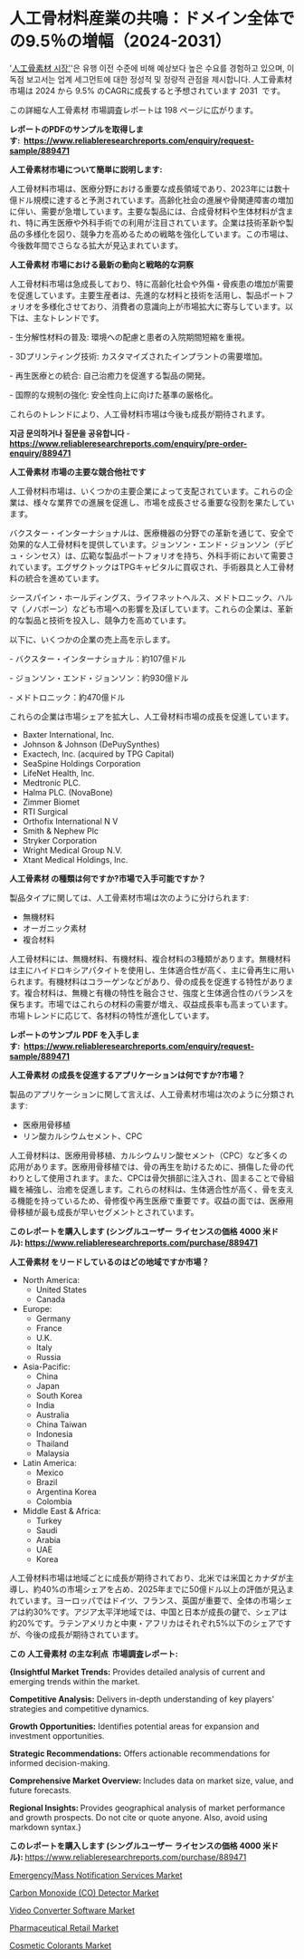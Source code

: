 <p><h1>人工骨材料産業の共鳴：ドメイン全体での9.5％の増幅（2024-2031）</h1></p><p>'<a href="https://www.reliableresearchreports.com/artificial-bone-material-r889471?utm_campaign=110&utm_medium=36&utm_source=Github&utm_content=ia&utm_term=12112024&utm_id=artificial-bone-material">人工骨素材 시장'</a>'은 유행 이전 수준에 비해 예상보다 높은 수요를 경험하고 있으며, 이 독점 보고서는 업계 세그먼트에 대한 정성적 및 정량적 관점을 제시합니다. 人工骨素材 市場は 2024 から 9.5% のCAGRに成長すると予想されています 2031&nbsp; です。</p>
<p>この詳細な人工骨素材 市場調査レポートは 198 ページに広がります。</p>
<p><strong>レポートのPDFのサンプルを取得します</strong><strong>:&nbsp;&nbsp;<a href="https://www.reliableresearchreports.com/enquiry/request-sample/889471?utm_campaign=110&utm_medium=36&utm_source=Github&utm_content=ia&utm_term=12112024&utm_id=artificial-bone-material">https://www.reliableresearchreports.com/enquiry/request-sample/889471</a></strong></p>
<p><strong>人工骨素材市場について簡単に説明します:</strong></p>
<p><p>人工骨材料市場は、医療分野における重要な成長領域であり、2023年には数十億ドル規模に達すると予測されています。高齢化社会の進展や骨関連障害の増加に伴い、需要が急増しています。主要な製品には、合成骨材料や生体材料が含まれ、特に再生医療や外科手術での利用が注目されています。企業は技術革新や製品の多様化を図り、競争力を高めるための戦略を強化しています。この市場は、今後数年間でさらなる拡大が見込まれています。</p></p>
<p><strong>人工骨素材 市場における最新の動向と戦略的な洞察</strong></p>
<p><p>人工骨材料市場は急成長しており、特に高齢化社会や外傷・骨疾患の増加が需要を促進しています。主要生産者は、先進的な材料と技術を活用し、製品ポートフォリオを多様化させており、消費者の意識向上が市場拡大に寄与しています。以下は、主なトレンドです。</p><p>- 生分解性材料の普及: 環境への配慮と患者の入院期間短縮を重視。</p><p>- 3Dプリンティング技術: カスタマイズされたインプラントの需要増加。</p><p>- 再生医療との統合: 自己治癒力を促進する製品の開発。</p><p>- 国際的な規制の強化: 安全性向上に向けた基準の厳格化。</p><p>これらのトレンドにより、人工骨材料市場は今後も成長が期待されます。</p></p>
<p><strong>지금 문의하거나 질문을 공유합니다</strong><strong>&nbsp;</strong>-<strong><a href="https://www.reliableresearchreports.com/enquiry/pre-order-enquiry/889471?utm_campaign=110&utm_medium=36&utm_source=Github&utm_content=ia&utm_term=12112024&utm_id=artificial-bone-material">https://www.reliableresearchreports.com/enquiry/pre-order-enquiry/889471</a></strong></p>
<p><strong>人工骨素材 市場の主要な競合他社です</strong></p>
<p><p>人工骨材料市場は、いくつかの主要企業によって支配されています。これらの企業は、様々な業界での進展を促進し、市場を成長させる重要な役割を果たしています。</p><p>バクスター・インターナショナルは、医療機器の分野での革新を通じて、安全で効果的な人工骨材料を提供しています。ジョンソン・エンド・ジョンソン（デピュ・シンセス）は、広範な製品ポートフォリオを持ち、外科手術において需要されています。エグザクトックはTPGキャピタルに買収され、手術器具と人工骨材料の統合を進めています。</p><p>シースパイン・ホールディングス、ライフネットヘルス、メドトロニック、ハルマ（ノバボーン）なども市場への影響を及ぼしています。これらの企業は、革新的な製品と技術を投入し、競争力を高めています。</p><p>以下に、いくつかの企業の売上高を示します。</p><p>- バクスター・インターナショナル：約107億ドル</p><p>- ジョンソン・エンド・ジョンソン：約930億ドル</p><p>- メドトロニック：約470億ドル</p><p>これらの企業は市場シェアを拡大し、人工骨材料市場の成長を促進しています。</p></p>
<p><ul><li>Baxter International, Inc.</li><li>Johnson & Johnson (DePuySynthes)</li><li>Exactech, Inc. (acquired by TPG Capital)</li><li>SeaSpine Holdings Corporation</li><li>LifeNet Health, Inc.</li><li>Medtronic PLC.</li><li>Halma PLC. (NovaBone)</li><li>Zimmer Biomet</li><li>RTI Surgical</li><li>Orthofix International N V</li><li>Smith & Nephew Plc</li><li>Stryker Corporation</li><li>Wright Medical Group N.V.</li><li>Xtant Medical Holdings, Inc.</li></ul></p>
<p><strong>人工骨素材 の種類は何ですか?市場で入手可能ですか？</strong></p>
<p>製品タイプに関しては、人工骨素材市場は次のように分けられます:</p>
<p><ul><li>無機材料</li><li>オーガニック素材</li><li>複合材料</li></ul></p>
<p><p>人工骨材料には、無機材料、有機材料、複合材料の3種類があります。無機材料は主にハイドロキシアパタイトを使用し、生体適合性が高く、主に骨再生に用いられます。有機材料はコラーゲンなどがあり、骨の成長を促進する特性があります。複合材料は、無機と有機の特性を融合させ、強度と生体適合性のバランスを保ちます。市場ではこれらの材料の需要が増え、収益成長率も高まっています。市場トレンドに応じて、各材料の特性が進化しています。</p></p>
<p><strong>レポートのサンプル PDF を入手します:&nbsp;</strong><strong>&nbsp;<a href="https://www.reliableresearchreports.com/enquiry/request-sample/889471?utm_campaign=110&utm_medium=36&utm_source=Github&utm_content=ia&utm_term=12112024&utm_id=artificial-bone-material">https://www.reliableresearchreports.com/enquiry/request-sample/889471</a></strong></p>
<p><strong>人工骨素材 の成長を促進するアプリケーションは何ですか?市場？</strong></p>
<p>製品のアプリケーションに関して言えば、人工骨素材市場は次のように分類されます:</p>
<p><ul><li>医療用骨移植</li><li>リン酸カルシウムセメント、CPC</li></ul></p>
<p><p>人工骨材料は、医療用骨移植、カルシウムリン酸セメント（CPC）など多くの応用があります。医療用骨移植では、骨の再生を助けるために、損傷した骨の代わりとして使用されます。また、CPCは骨欠損部に注入され、固まることで骨組織を補強し、治癒を促進します。これらの材料は、生体適合性が高く、骨を支える機能を持っているため、骨修復や再生医療で重要です。収益の面では、医療用骨移植が最も成長が早いセグメントとされています。</p></p>
<p><strong>このレポートを購入します (シングルユーザー ライセンスの価格 4000 米ドル):</strong><strong>&nbsp;<a href="https://www.reliableresearchreports.com/purchase/889471?utm_campaign=110&utm_medium=36&utm_source=Github&utm_content=ia&utm_term=12112024&utm_id=artificial-bone-material">https://www.reliableresearchreports.com/purchase/889471</a></strong></p>
<p><strong>人工骨素材 をリードしているのはどの地域ですか市場？</strong></p>
<p><ul>
    <li>
        North America:
        <ul>
            <li>United States</li>
            <li>Canada</li>
        </ul>
    </li>
    <li>
        Europe:
        <ul>
            <li>Germany</li>
            <li>France</li>
            <li>U.K.</li>
            <li>Italy</li>
            <li>Russia</li>
        </ul>
    </li>
    <li>
        Asia-Pacific:
        <ul>
            <li>China</li>
            <li>Japan</li>
            <li>South Korea</li>
            <li>India</li>
            <li>Australia</li>
            <li>China Taiwan</li>
            <li>Indonesia</li>
            <li>Thailand</li>
            <li>Malaysia</li>
        </ul>
    </li>
    <li>
        Latin America:
        <ul>
            <li>Mexico</li>
            <li>Brazil</li>
            <li>Argentina Korea</li>
            <li>Colombia</li>
        </ul>
    </li>
    <li>
        Middle East & Africa:
        <ul>
            <li>Turkey</li>
            <li>Saudi</li>
            <li>Arabia</li>
            <li>UAE</li>
            <li>Korea</li>
        </ul>
    </li>
    </ul></p>
<p><p>人工骨材料市場は地域ごとに成長が期待されており、北米では米国とカナダが主導し、約40%の市場シェアを占め、2025年までに50億ドル以上の評価が見込まれています。ヨーロッパではドイツ、フランス、英国が重要で、全体の市場シェアは約30%です。アジア太平洋地域では、中国と日本が成長の鍵で、シェアは約20%です。ラテンアメリカと中東・アフリカはそれぞれ5%以下のシェアですが、今後の成長が期待されています。</p></p>
<p><strong>この 人工骨素材 の主な利点&nbsp; 市場調査レポート:</strong></p>
<p><strong>{Insightful Market Trends:</strong> Provides detailed analysis of current and emerging trends within the market.</p>
<p><strong>Competitive Analysis:</strong> Delivers in-depth understanding of key players' strategies and competitive dynamics.</p>
<p><strong>Growth Opportunities:</strong> Identifies potential areas for expansion and investment opportunities.</p>
<p><strong>Strategic Recommendations:</strong> Offers actionable recommendations for informed decision-making.</p>
<p><strong>Comprehensive Market Overview: </strong>Includes data on market size, value, and future forecasts.</p>
<p><strong>Regional Insights: </strong>Provides geographical analysis of market performance and growth prospects. Do not cite or quote anyone. Also, avoid using markdown syntax.}</p>
<p><strong>このレポートを購入します (シングルユーザー ライセンスの価格 4000 米ドル):&nbsp;</strong><a href="https://www.reliableresearchreports.com/purchase/889471?utm_campaign=110&utm_medium=36&utm_source=Github&utm_content=ia&utm_term=12112024&utm_id=artificial-bone-material">https://www.reliableresearchreports.com/purchase/889471</a></p>
<p><p><a href="https://www.linkedin.com/pulse/emergencymass-notification-services-market-growth-segmentation-be9dc?utm_campaign=110&utm_medium=36&utm_source=Github&utm_content=ia&utm_term=12112024&utm_id=artificial-bone-material">Emergency/Mass Notification Services Market</a></p><p><a href="https://www.linkedin.com/pulse/global-carbon-monoxide-co-detector-nexus-sector-confluences-l4lgf?utm_campaign=110&utm_medium=36&utm_source=Github&utm_content=ia&utm_term=12112024&utm_id=artificial-bone-material">Carbon Monoxide (CO) Detector Market</a></p><p><a href="https://issuu.com/reportprime-2/docs/video-converter-software-market-siz_c24d577f84eb97?utm_campaign=110&utm_medium=36&utm_source=Github&utm_content=ia&utm_term=12112024&utm_id=artificial-bone-material">Video Converter Software Market</a></p><p><a href="https://issuu.com/reportprime-2/docs/pharmaceutical-retail-market-size-2_b95d36dcf16561?utm_campaign=110&utm_medium=36&utm_source=Github&utm_content=ia&utm_term=12112024&utm_id=artificial-bone-material">Pharmaceutical Retail Market</a></p><p><a href="https://github.com/nicoletavirag/Market-Research-Report-List-5/blob/main/cosmetic-colorants-market.md?utm_campaign=110&utm_medium=36&utm_source=Github&utm_content=ia&utm_term=12112024&utm_id=artificial-bone-material">Cosmetic Colorants Market</a></p></p>
<p>&nbsp;</p>
